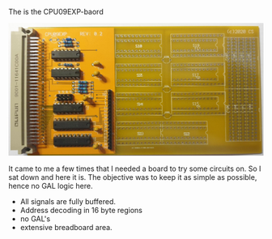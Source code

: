 The is the CPU09EXP-baord

![CPU09EXP-board](./20201106_150227a.jpg)

It came to me a few times that I needed a board to try some
circuits on. So I sat down and here it is. The objective was
to keep it as simple as possible, hence no GAL logic here.

* All signals are fully buffered. 
* Address decoding in 16 byte regions
* no GAL's
* extensive breadboard area.

 
